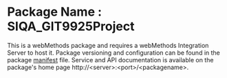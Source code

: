 # Package Name : SIQA_GIT9925Project
This is a webMethods package and requires a webMethods Integration Server to host it. Package versioning and configuration can be found in the package [manifest](./SIQA_GIT9925Project/manifest.v3) file. Service and API documentation is available on the package's home page http://&lt;server&gt;:&lt;port&gt;/&lt;packagename>.